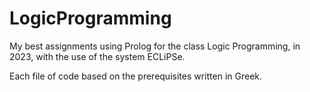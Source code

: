 # LogicProgramming
My best assignments using Prolog for the class Logic Programming, in 2023, with the use of the system ECLiPSe.

Each file of code based on the prerequisites written in Greek.
